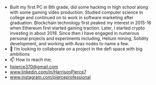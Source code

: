 - Built my first PC in 8th grade, did some hacking in high school along with some gaming video production. Studied computer science in college and continued on to work in software marketing after graduation. Blockchain technology first peaked my interest in 2015-16 when Ethereum first started gaining traction. Later, I started crypto investing in about 2018. Since then I have engaged in numerous personal projects and experiments including, Helium mining, Solidity development, and working with Avax nodes to name a few.
- 💞️ I’m looking to collaborate on a project in the defi space with big ambitions
- 📫 How to reach me; 
- hpierce370@gmail.com
- www.linkedin.com/in/HarrisonPierce7
- www.instagram.com/pierceprofessional
